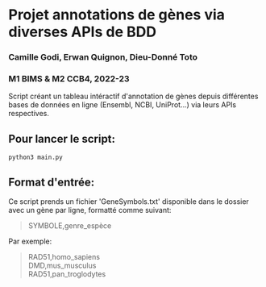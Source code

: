 # Projet annotations de gènes via diverses APIs de BDD
### Camille Godi, Erwan Quignon, Dieu-Donné Toto  
### M1 BIMS & M2 CCB4, 2022-23

Script créant un tableau intéractif d'annotation de gènes depuis différentes bases de données en ligne (Ensembl, NCBI, UniProt...) via leurs APIs respectives.  

## Pour lancer le script:
```python3 main.py```

## Format d'entrée:
Ce script prends un fichier 'GeneSymbols.txt' disponible dans le dossier avec un gène par ligne, formatté comme suivant:
> SYMBOLE,genre_espèce  

Par exemple: 
> RAD51,homo_sapiens  
> DMD,mus_musculus  
> RAD51,pan_troglodytes  
